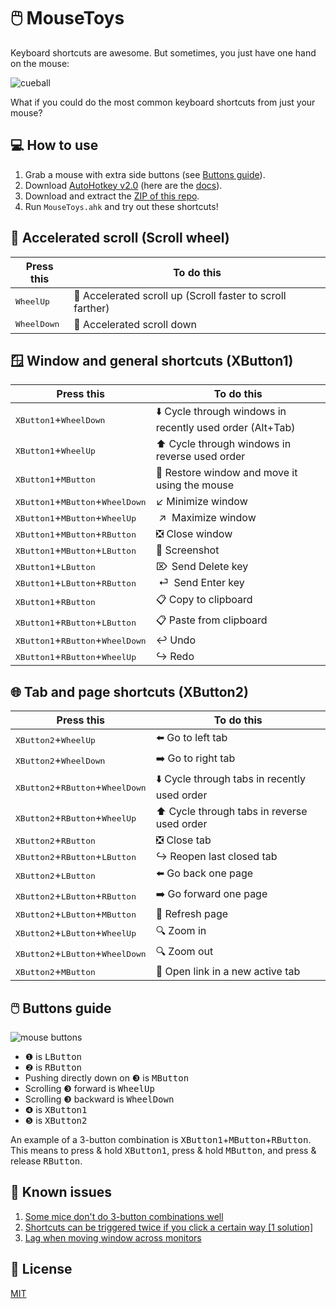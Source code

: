 # 🖱️ MouseToys

Keyboard shortcuts are awesome. But sometimes, you just have one hand on the mouse:

![cueball](https://github.com/user-attachments/assets/ce6a629f-bac2-4a87-80c5-a8bf4e34033b)

What if you could do the most common keyboard shortcuts from just your mouse?

## 💻 How to use

1. Grab a mouse with extra side buttons (see [Buttons guide](#%EF%B8%8F-buttons-guide)).
1. Download [AutoHotkey v2.0](https://www.autohotkey.com/download/ahk-v2.exe) (here are the [docs](https://www.autohotkey.com/docs/v2/)).
1. Download and extract the [ZIP of this repo](https://github.com/zachpoblete/MouseToys/archive/refs/heads/main.zip).
1. Run `MouseToys.ahk` and try out these shortcuts!

## 🚀 Accelerated scroll (Scroll wheel)

| Press this | To do this |
| - | - |
| <kbd>WheelUp</kbd> | 🚀 Accelerated scroll up (Scroll faster to scroll farther) |
| <kbd>WheelDown</kbd> | 🚀 Accelerated scroll down |

## 🪟 Window and general shortcuts (XButton1)

| Press this | To do this |
| - | - |
| <kbd>XButton1</kbd>+<kbd>WheelDown</kbd> | ⬇️ Cycle through windows in recently used order (Alt+Tab) |
| <kbd>XButton1</kbd>+<kbd>WheelUp</kbd> | ⬆️ Cycle through windows in reverse used order |
| <kbd>XButton1</kbd>+<kbd>MButton</kbd> | 🚚 Restore window and move it using the mouse |
| <kbd>XButton1</kbd>+<kbd>MButton</kbd>+<kbd>WheelDown</kbd> | ↙️ Minimize window |
| <kbd>XButton1</kbd>+<kbd>MButton</kbd>+<kbd>WheelUp</kbd> | &nbsp;↗&thinsp;&hairsp; Maximize window |
| <kbd>XButton1</kbd>+<kbd>MButton</kbd>+<kbd>RButton</kbd> | ❎ Close window |
| <kbd>XButton1</kbd>+<kbd>MButton</kbd>+<kbd>LButton</kbd> | 📸 Screenshot |
| <kbd>XButton1</kbd>+<kbd>LButton</kbd> | ⌦&hairsp; Send Delete key |
| <kbd>XButton1</kbd>+<kbd>LButton</kbd>+<kbd>RButton</kbd> | &nbsp;⏎&thinsp;&hairsp; Send Enter key |
| <kbd>XButton1</kbd>+<kbd>RButton</kbd> | 📋 Copy to clipboard |
| <kbd>XButton1</kbd>+<kbd>RButton</kbd>+<kbd>LButton</kbd> | 📋 Paste from clipboard |
| <kbd>XButton1</kbd>+<kbd>RButton</kbd>+<kbd>WheelDown</kbd> | ↩️ Undo |
| <kbd>XButton1</kbd>+<kbd>RButton</kbd>+<kbd>WheelUp</kbd> | ↪ Redo |

## 🌐 Tab and page shortcuts (XButton2)

| Press this | To do this |
| - | - |
| <kbd>XButton2</kbd>+<kbd>WheelUp</kbd> | ⬅️ Go to left tab |
| <kbd>XButton2</kbd>+<kbd>WheelDown</kbd> | ➡️ Go to right tab |
| <kbd>XButton2</kbd>+<kbd>RButton</kbd>+<kbd>WheelDown</kbd> | ⬇️ Cycle through tabs in recently used order |
| <kbd>XButton2</kbd>+<kbd>RButton</kbd>+<kbd>WheelUp</kbd> | ⬆️ Cycle through tabs in reverse used order |
| <kbd>XButton2</kbd>+<kbd>RButton</kbd> | ❎ Close tab |
| <kbd>XButton2</kbd>+<kbd>RButton</kbd>+<kbd>LButton</kbd> | ↪ Reopen last closed tab |
| <kbd>XButton2</kbd>+<kbd>LButton</kbd> | ⬅️ Go back one page |
| <kbd>XButton2</kbd>+<kbd>LButton</kbd>+<kbd>RButton</kbd> | ➡️ Go forward one page |
| <kbd>XButton2</kbd>+<kbd>LButton</kbd>+<kbd>MButton</kbd> | 🔄 Refresh page |
| <kbd>XButton2</kbd>+<kbd>LButton</kbd>+<kbd>WheelUp</kbd> | 🔍 Zoom in |
| <kbd>XButton2</kbd>+<kbd>LButton</kbd>+<kbd>WheelDown</kbd> | 🔍 Zoom out |
| <kbd>XButton2</kbd>+<kbd>MButton</kbd> | 🔗 Open link in a new active tab |

## 🖱️ Buttons guide

![mouse buttons](https://github.com/user-attachments/assets/74860fd1-2f78-48b3-94dd-f499ada45ed3)

- ❶ is <kbd>LButton</kbd>
- ❷ is <kbd>RButton</kbd>
- Pushing directly down on ❸ is <kbd>MButton</kbd>
- Scrolling ❸ forward is <kbd>WheelUp</kbd>
- Scrolling ❸ backward is <kbd>WheelDown</kbd>
- ❹ is <kbd>XButton1</kbd>
- ❺ is <kbd>XButton2</kbd>

An example of a 3-button combination is <kbd>XButton1</kbd>+<kbd>MButton</kbd>+<kbd>RButton</kbd>. This means to press & hold <kbd>XButton1</kbd>, press & hold <kbd>MButton</kbd>, and press & release <kbd>RButton</kbd>.

## 🚩 Known issues

1. [Some mice don't do 3-button combinations well](https://github.com/zachpoblete/MouseToys/issues/43)
1. [Shortcuts can be triggered twice if you click a certain way \[1 solution\]](https://github.com/zachpoblete/MouseToys/issues/8)
1. [Lag when moving window across monitors](https://github.com/zachpoblete/MouseToys/issues/52)

## 📜 License

[MIT](https://github.com/zachpoblete/MouseToys/blob/main/LICENSE)
